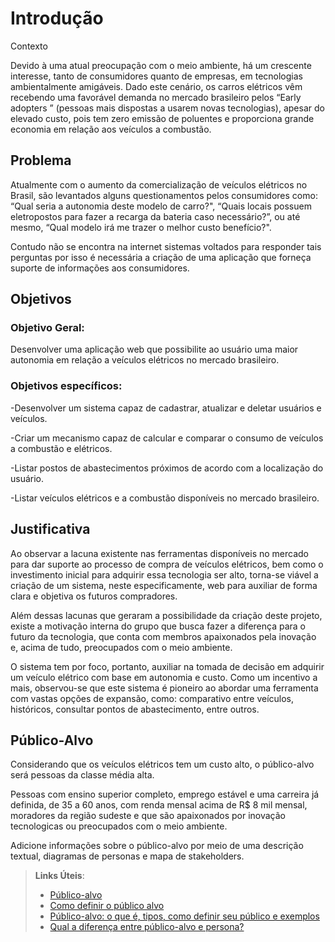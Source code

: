 # Introdução

Contexto 

Devido à uma atual preocupação com o meio ambiente, há um crescente interesse, tanto de consumidores quanto de empresas, em tecnologias ambientalmente amigáveis. Dado este cenário, os carros elétricos vêm recebendo uma favorável demanda no mercado brasileiro pelos “Early adopters ” (pessoas mais dispostas a usarem novas tecnologias), apesar do elevado custo, pois tem zero emissão de poluentes e proporciona grande economia em relação aos veículos a combustão. 

## Problema
Atualmente com o aumento da comercialização de veículos elétricos no Brasil, são levantados alguns questionamentos pelos consumidores como: “Qual seria a autonomia deste modelo de carro?", “Quais locais possuem eletropostos para fazer a recarga da bateria caso necessário?”, ou até mesmo, “Qual modelo irá me trazer o melhor custo benefício?".  

Contudo não se encontra na internet sistemas voltados para responder tais perguntas por isso é necessária a criação de uma aplicação que forneça suporte de informações aos consumidores. 

## Objetivos

### Objetivo Geral:

 Desenvolver uma aplicação web que possibilite ao usuário uma maior autonomia em relação a veículos elétricos no mercado brasileiro.


### Objetivos específicos:

-Desenvolver um sistema capaz de cadastrar, atualizar e deletar usuários  e veículos.

-Criar um mecanismo capaz de calcular e comparar o consumo de veículos a combustão e elétricos.

-Listar postos de abastecimentos próximos de acordo com a localização do usuário.

-Listar veículos elétricos e a combustão disponíveis no mercado brasileiro.

## Justificativa

Ao observar a lacuna existente nas ferramentas disponíveis no mercado para dar suporte ao processo de compra de veículos elétricos, bem como o investimento inicial para adquirir essa tecnologia ser alto, torna-se viável a criação de um sistema, neste especificamente, web para auxiliar de forma clara e objetiva os futuros compradores.

Além dessas lacunas que geraram a possibilidade da criação deste projeto, existe a motivação interna do grupo que busca fazer a diferença para o futuro da tecnologia, que conta com membros apaixonados pela inovação e, acima de tudo, preocupados com o meio ambiente.

O sistema tem por foco, portanto, auxiliar na tomada de decisão em adquirir um veículo elétrico com base em autonomia e custo. Como um incentivo a mais, observou-se que este sistema é pioneiro ao abordar uma ferramenta com vastas opções de expansão, como: comparativo entre veículos, históricos, consultar pontos de abastecimento, entre outros.

## Público-Alvo

Considerando que os veículos elétricos tem um custo alto, o público-alvo será pessoas da classe média alta.

Pessoas com ensino superior completo, emprego estável e uma carreira já definida, de 35 a 60 anos, com renda mensal acima de R$ 8 mil mensal, moradores da região sudeste e que são apaixonados por inovação tecnologicas ou preocupados com o meio ambiente.

Adicione informações sobre o público-alvo por meio de uma descrição textual, diagramas de personas e mapa de stakeholders.

> **Links Úteis**:
> - [Público-alvo](https://blog.hotmart.com/pt-br/publico-alvo/)
> - [Como definir o público alvo](https://exame.com/pme/5-dicas-essenciais-para-definir-o-publico-alvo-do-seu-negocio/)
> - [Público-alvo: o que é, tipos, como definir seu público e exemplos](https://klickpages.com.br/blog/publico-alvo-o-que-e/)
> - [Qual a diferença entre público-alvo e persona?](https://rockcontent.com/blog/diferenca-publico-alvo-e-persona/)
